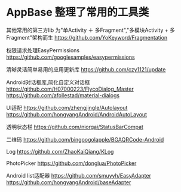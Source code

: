# AppBase 整理了常用的工具类

其他常用的第三方lib
为"单Activity ＋ 多Fragment","多模块Activity + 多Fragment"架构而生
https://github.com/YoKeyword/Fragmentation


权限请求处理EasyPermissions
https://github.com/googlesamples/easypermissions


清晰灵活简单易用的应用更新库
https://github.com/czy1121/update


Android对话框库,简化自定义对话框
https://github.com/H07000223/FlycoDialog_Master
https://github.com/afollestad/material-dialogs


UI适配
https://github.com/zhengjingle/Autolayout
https://github.com/hongyangAndroid/AndroidAutoLayout


透明状态栏
https://github.com/niorgai/StatusBarCompat

二维码
https://github.com/bingoogolapple/BGAQRCode-Android

Log
https://github.com/ZhaoKaiQiang/KLog


PhotoPicker
https://github.com/donglua/PhotoPicker

Android list适配器
https://github.com/smuyyh/EasyAdapter
https://github.com/hongyangAndroid/baseAdapter

